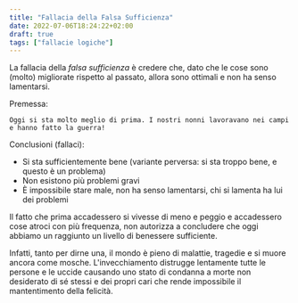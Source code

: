 ```yaml
---
title: "Fallacia della Falsa Sufficienza"
date: 2022-07-06T18:24:22+02:00
draft: true
tags: ["fallacie logiche"]
---
```


La fallacia della _falsa sufficienza_ è credere che, dato che le cose sono (molto) migliorate rispetto al passato, allora sono ottimali e non ha senso lamentarsi.

Premessa:

    Oggi si sta molto meglio di prima. I nostri nonni lavoravano nei campi e hanno fatto la guerra!

Conclusioni (fallaci):

- Si sta sufficientemente bene (variante perversa: si sta troppo bene, e questo è un problema)
- Non esistono più problemi gravi
- È impossibile stare male, non ha senso lamentarsi, chi si lamenta ha lui dei problemi

Il fatto che prima accadessero si vivesse di meno e peggio e accadessero cose atroci con più frequenza, non autorizza a concludere che oggi abbiamo un raggiunto un livello di benessere sufficiente.

Infatti, tanto per dirne una, il mondo è pieno di malattie, tragedie e si muore ancora come mosche. L'invecchiamento distrugge lentamente tutte le persone e le uccide causando uno stato di condanna a morte non desiderato di sé stessi e dei propri cari che rende impossibile il mantentimento della felicità.

